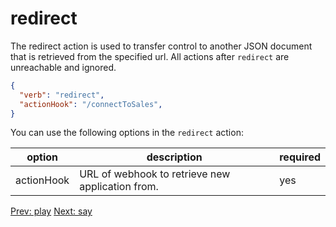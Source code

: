 # redirect

The redirect action is used to transfer control to another JSON document that is retrieved from the specified url.  All actions after `redirect` are unreachable and ignored.

```json
{
  "verb": "redirect",
  "actionHook": "/connectToSales",
}
```

You can use the following options in the `redirect` action:

| option        | description | required  |
| ------------- |-------------| -----|
| actionHook | URL of webhook to retrieve new application from.  | yes |

<p class="flex">
<a href="/docs/webhooks/play">Prev: play</a>
<a href="/docs/webhooks/say">Next: say</a>
</p>
